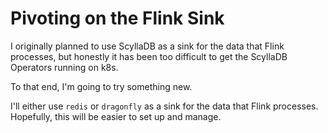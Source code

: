 # Pivoting on the Flink Sink

I originally planned to use ScyllaDB as a sink for the data that Flink processes, but honestly it has been too difficult to get the ScyllaDB Operators running on k8s.

To that end, I'm going to try something new.

I'll either use `redis` or `dragonfly` as a sink for the data that Flink processes. Hopefully, this will be easier to set up and manage.